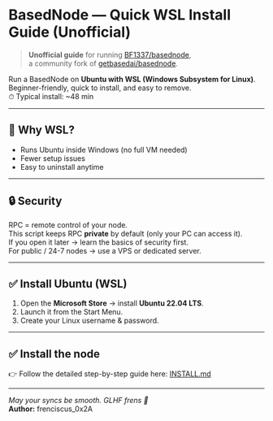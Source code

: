 # BasedNode — Quick WSL Install Guide (Unofficial)

> **Unofficial guide** for running [BF1337/basednode](https://github.com/BF1337/basednode),  
> a community fork of [getbasedai/basednode](https://github.com/getbasedai/basednode).

Run a BasedNode on **Ubuntu with WSL (Windows Subsystem for Linux)**.  
Beginner-friendly, quick to install, and easy to remove.  
⏱ Typical install: ~48 min

---

## 🧐 Why WSL?

- Runs Ubuntu inside Windows (no full VM needed)
- Fewer setup issues
- Easy to uninstall anytime

---

## 🔒 Security

RPC = remote control of your node.  
This script keeps RPC **private** by default (only your PC can access it).  
If you open it later → learn the basics of security first.  
For public / 24-7 nodes → use a VPS or dedicated server.

---

## ✅ Install Ubuntu (WSL)

1. Open the **Microsoft Store** → install **Ubuntu 22.04 LTS**.
2. Launch it from the Start Menu.
3. Create your Linux username & password.

---

## ✅ Install the node

👉 Follow the detailed step-by-step guide here: [INSTALL.md](INSTALL.md)

---

_May your syncs be smooth. GLHF frens 🐸_  
**Author:** frenciscus_0x2A
